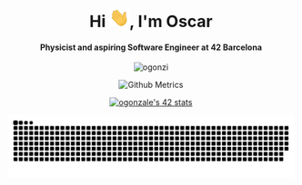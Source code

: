 
<div align="center">
<h1 align="center">Hi <img width="35" src="https://github.com/1999AZZAR/1999AZZAR/blob/main/resources/img/waving.gif">, I'm Oscar</h1>
<h4 align="center">Physicist and aspiring Software Engineer at 42 Barcelona</h4>
</div>

<p align="center">
<img src="https://komarev.com/ghpvc/?username=ogonzi&color=orange" alt="ogonzi"/>  
</p>

<p align="center">
  <img src="https://metrics.lecoq.io/ogonzi" alt="Github Metrics">
</p>

<p align="center">
<a href="https://github.com/JaeSeoKim/badge42"><img src="https://badge42.vercel.app/api/v2/cl4nxxx7w020009mdmpbkiyt4/stats?cursusId=21&coalitionId=205" alt="ogonzale's 42 stats" /></a>
</p>

<div align="center">
  <a href="https://1999azzar.github.io/1999AZZAR/">
  <img  src="https://github.com/1999AZZAR/1999AZZAR/blob/main/resources/img/grid-snake.svg"
       alt="snake" /></a>
</div>


